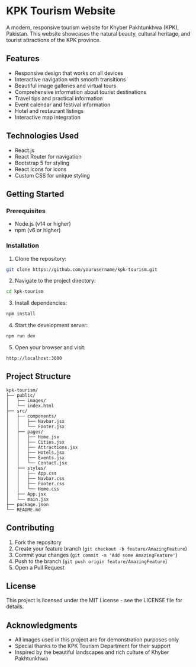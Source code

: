 # KPK Tourism Website

A modern, responsive tourism website for Khyber Pakhtunkhwa (KPK), Pakistan. This website showcases the natural beauty, cultural heritage, and tourist attractions of the KPK province.

## Features

- Responsive design that works on all devices
- Interactive navigation with smooth transitions
- Beautiful image galleries and virtual tours
- Comprehensive information about tourist destinations
- Travel tips and practical information
- Event calendar and festival information
- Hotel and restaurant listings
- Interactive map integration

## Technologies Used

- React.js
- React Router for navigation
- Bootstrap 5 for styling
- React Icons for icons
- Custom CSS for unique styling

## Getting Started

### Prerequisites

- Node.js (v14 or higher)
- npm (v6 or higher)

### Installation

1. Clone the repository:
```bash
git clone https://github.com/yourusername/kpk-tourism.git
```

2. Navigate to the project directory:
```bash
cd kpk-tourism
```

3. Install dependencies:
```bash
npm install
```

4. Start the development server:
```bash
npm run dev
```

5. Open your browser and visit:
```
http://localhost:3000
```

## Project Structure

```
kpk-tourism/
├── public/
│   ├── images/
│   └── index.html
├── src/
│   ├── components/
│   │   ├── Navbar.jsx
│   │   └── Footer.jsx
│   ├── pages/
│   │   ├── Home.jsx
│   │   ├── Cities.jsx
│   │   ├── Attractions.jsx
│   │   ├── Hotels.jsx
│   │   ├── Events.jsx
│   │   └── Contact.jsx
│   ├── styles/
│   │   ├── App.css
│   │   ├── Navbar.css
│   │   ├── Footer.css
│   │   └── Home.css
│   ├── App.jsx
│   └── main.jsx
├── package.json
└── README.md
```

## Contributing

1. Fork the repository
2. Create your feature branch (`git checkout -b feature/AmazingFeature`)
3. Commit your changes (`git commit -m 'Add some AmazingFeature'`)
4. Push to the branch (`git push origin feature/AmazingFeature`)
5. Open a Pull Request

## License

This project is licensed under the MIT License - see the LICENSE file for details.

## Acknowledgments

- All images used in this project are for demonstration purposes only
- Special thanks to the KPK Tourism Department for their support
- Inspired by the beautiful landscapes and rich culture of Khyber Pakhtunkhwa 